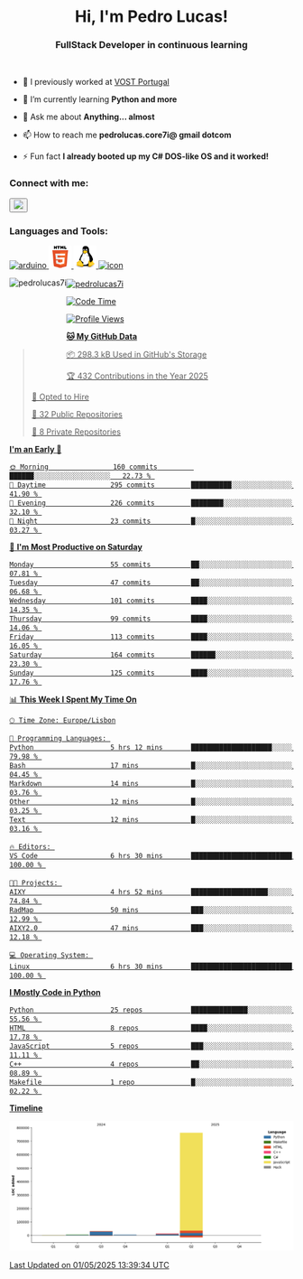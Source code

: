 <h1 align="center">Hi, I'm Pedro Lucas!</h1>
<h3 align="center">FullStack Developer in continuous learning</h3>
<br>

- 🔭 I previously worked at [VOST Portugal](https://github.com/vostpt) 

- 🌱 I’m currently learning **Python and more**

- 💬 Ask me about **Anything... almost**

- 📫 How to reach me **pedrolucas.core7i@ gmail dotcom**

- ⚡ Fun fact **I already booted up my C# DOS-like OS and it worked!**

<h3 align="left">Connect with me:</h3>
<p align="left">
    <div display="flex">
        <a href="https://bsky.app/profile/pedrolucas7i.bsky.social">
            <button>
                <img width=45 src="https://upload.wikimedia.org/wikipedia/commons/7/7a/Bluesky_Logo.svg">
            </button>
        </a>
    </div>
</p>
<h3 align="left">Languages and Tools:</h3>
<p align="left"> <a href="https://www.arduino.cc/" target="_blank" rel="noreferrer"> <img src="https://cdn.worldvectorlogo.com/logos/arduino-1.svg" alt="arduino" width="40" height="40"/> </a> <a href="https://www.w3.org/html/" target="_blank" rel="noreferrer"> <img src="https://raw.githubusercontent.com/devicons/devicon/master/icons/html5/html5-original-wordmark.svg" alt="html5" width="40" height="40"/> </a> <a href="https://www.linux.org/" target="_blank" rel="noreferrer"> <img src="https://raw.githubusercontent.com/devicons/devicon/master/icons/linux/linux-original.svg" alt="linux" width="40" height="40"/> </a> <a href="https://www.python.org" target="_blank" rel="noreferrer"> <img src="https://techstack-generator.vercel.app/python-icon.svg" alt="icon" width="40" height="40" />

<p><img align="left" height="194px" src="https://github-readme-stats.vercel.app/api/top-langs?username=pedrolucas7i&show_icons=true&theme=tokyonight&locale=en&layout=compact" alt="pedrolucas7i" /></p><img height="194px" align="center" src="https://github-readme-stats.vercel.app/api?username=pedrolucas7i&show_icons=true&theme=tokyonight&locale=en" alt="pedrolucas7i" />

<!--START_SECTION:waka-->
![Code Time](http://img.shields.io/badge/Code%20Time-124%20hrs%204%20mins-blue)

![Profile Views](http://img.shields.io/badge/Profile%20Views-8-blue)

**🐱 My GitHub Data** 

> 📦 298.3 kB Used in GitHub's Storage 
 > 
> 🏆 432 Contributions in the Year 2025
 > 
> 💼 Opted to Hire
 > 
> 📜 32 Public Repositories 
 > 
> 🔑 8 Private Repositories 
 > 
**I'm an Early 🐤** 

```text
🌞 Morning                160 commits         ██████░░░░░░░░░░░░░░░░░░░   22.73 % 
🌆 Daytime                295 commits         ██████████░░░░░░░░░░░░░░░   41.90 % 
🌃 Evening                226 commits         ████████░░░░░░░░░░░░░░░░░   32.10 % 
🌙 Night                  23 commits          █░░░░░░░░░░░░░░░░░░░░░░░░   03.27 % 
```
📅 **I'm Most Productive on Saturday** 

```text
Monday                   55 commits          ██░░░░░░░░░░░░░░░░░░░░░░░   07.81 % 
Tuesday                  47 commits          ██░░░░░░░░░░░░░░░░░░░░░░░   06.68 % 
Wednesday                101 commits         ████░░░░░░░░░░░░░░░░░░░░░   14.35 % 
Thursday                 99 commits          ████░░░░░░░░░░░░░░░░░░░░░   14.06 % 
Friday                   113 commits         ████░░░░░░░░░░░░░░░░░░░░░   16.05 % 
Saturday                 164 commits         ██████░░░░░░░░░░░░░░░░░░░   23.30 % 
Sunday                   125 commits         ████░░░░░░░░░░░░░░░░░░░░░   17.76 % 
```


📊 **This Week I Spent My Time On** 

```text
🕑︎ Time Zone: Europe/Lisbon

💬 Programming Languages: 
Python                   5 hrs 12 mins       ████████████████████░░░░░   79.98 % 
Bash                     17 mins             █░░░░░░░░░░░░░░░░░░░░░░░░   04.45 % 
Markdown                 14 mins             █░░░░░░░░░░░░░░░░░░░░░░░░   03.76 % 
Other                    12 mins             █░░░░░░░░░░░░░░░░░░░░░░░░   03.25 % 
Text                     12 mins             █░░░░░░░░░░░░░░░░░░░░░░░░   03.16 % 

🔥 Editors: 
VS Code                  6 hrs 30 mins       █████████████████████████   100.00 % 

🐱‍💻 Projects: 
AIXY                     4 hrs 52 mins       ███████████████████░░░░░░   74.84 % 
RadMap                   50 mins             ███░░░░░░░░░░░░░░░░░░░░░░   12.99 % 
AIXY2.0                  47 mins             ███░░░░░░░░░░░░░░░░░░░░░░   12.18 % 

💻 Operating System: 
Linux                    6 hrs 30 mins       █████████████████████████   100.00 % 
```

**I Mostly Code in Python** 

```text
Python                   25 repos            ██████████████░░░░░░░░░░░   55.56 % 
HTML                     8 repos             ████░░░░░░░░░░░░░░░░░░░░░   17.78 % 
JavaScript               5 repos             ███░░░░░░░░░░░░░░░░░░░░░░   11.11 % 
C++                      4 repos             ██░░░░░░░░░░░░░░░░░░░░░░░   08.89 % 
Makefile                 1 repo              █░░░░░░░░░░░░░░░░░░░░░░░░   02.22 % 
```



**Timeline**

![Lines of Code chart](https://raw.githubusercontent.com/pedrolucas7i/pedrolucas7i/main/assets/bar_graph.png)


 Last Updated on 01/05/2025 13:39:34 UTC
<!--END_SECTION:waka-->
